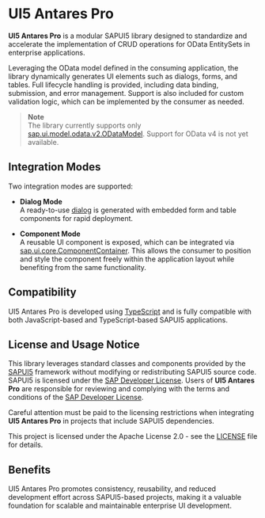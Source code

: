 # UI5 Antares Pro

[UI5_ANTARES_PRO]: https://ui5-antares-pro.github.io
[TYPESCRIPT]: https://www.typescriptlang.org
[SAPUI5]: https://sapui5.hana.ondemand.com
[UI5_LICENSE]: https://tools.hana.ondemand.com/developer-license-3_2.txt
[UI5_COMPONENT_CONTAINER]: https://sapui5.hana.ondemand.com/#/api/sap.ui.core.ComponentContainer
[UI5_DIALOG]: https://sapui5.hana.ondemand.com/#/api/sap.m.Dialog
[UI5_V2_ODATA]: https://sapui5.hana.ondemand.com/#/api/sap.ui.model.odata.v2.ODataModel

**UI5 Antares Pro** is a modular SAPUI5 library designed to standardize and accelerate the implementation of CRUD operations for OData EntitySets in enterprise applications.

Leveraging the OData model defined in the consuming application, the library dynamically generates UI elements such as dialogs, forms, and tables. Full lifecycle handling is provided, including data binding, submission, and error management. Support is also included for custom validation logic, which can be implemented by the consumer as needed.

> **Note**  
> The library currently supports only [sap.ui.model.odata.v2.ODataModel][UI5_V2_ODATA]. Support for OData v4 is not yet available.

## Integration Modes

Two integration modes are supported:

- **Dialog Mode**  
  A ready-to-use [dialog][UI5_DIALOG] is generated with embedded form and table components for rapid deployment.

- **Component Mode**  
  A reusable UI component is exposed, which can be integrated via [sap.ui.core.ComponentContainer][UI5_COMPONENT_CONTAINER]. This allows the consumer to position and style the component freely within the application layout while benefiting from the same functionality.

## Compatibility

UI5 Antares Pro is developed using [TypeScript][TYPESCRIPT] and is fully compatible with both JavaScript-based and TypeScript-based SAPUI5 applications.

## License and Usage Notice

This library leverages standard classes and components provided by the [SAPUI5][SAPUI5] framework without modifying or redistributing SAPUI5 source code. SAPUI5 is licensed under the [SAP Developer License][UI5_LICENSE]. Users of **UI5 Antares Pro** are responsible for reviewing and complying with the terms and conditions of the [SAP Developer License][UI5_LICENSE].

Careful attention must be paid to the licensing restrictions when integrating **UI5 Antares Pro** in projects that include SAPUI5 dependencies.

This project is licensed under the Apache License 2.0 - see the [LICENSE](https://github.com/hasanciftci26/ui5-antares-pro/blob/master/LICENSE) file for details.

## Benefits

UI5 Antares Pro promotes consistency, reusability, and reduced development effort across SAPUI5-based projects, making it a valuable foundation for scalable and maintainable enterprise UI development.
